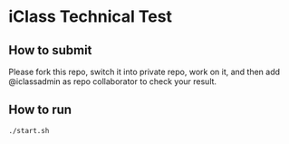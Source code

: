 # iClass Technical Test

## How to submit

Please fork this repo, switch it into private repo, work on it, and then add @iclassadmin as repo collaborator to check your result.

## How to run
```sh
./start.sh
```